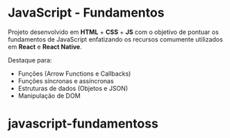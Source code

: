 # JavaScript - Fundamentos

Projeto desenvolvido em **HTML** + **CSS** + **JS** com o objetivo de pontuar os fundamentos de JavaScript 
enfatizando os recursos comumente utilizados em **React** e **React Native**.

Destaque para:

- Funções (Arrow Functions e Callbacks)
- Funções síncronas e assíncronas
- Estruturas de dados (Objetos e JSON)
- Manipulação de DOM
# javascript-fundamentoss
